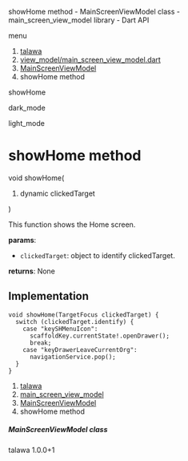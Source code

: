 




showHome method - MainScreenViewModel class - main\_screen\_view\_model library - Dart API







menu

1. [talawa](../../index.html)
2. [view\_model/main\_screen\_view\_model.dart](../../file-___home_harshil_Desktop_open-source_palisadoes_talawa_lib_view_model_main_screen_view_model/)
3. [MainScreenViewModel](../../file-___home_harshil_Desktop_open-source_palisadoes_talawa_lib_view_model_main_screen_view_model/MainScreenViewModel-class.html)
4. showHome method

showHome


dark\_mode

light\_mode




# showHome method


void
showHome(

1. dynamic clickedTarget

)

This function shows the Home screen.

**params**:

* `clickedTarget`: object to identify clickedTarget.

**returns**:
None


## Implementation

```
void showHome(TargetFocus clickedTarget) {
  switch (clickedTarget.identify) {
    case "keySHMenuIcon":
      scaffoldKey.currentState!.openDrawer();
      break;
    case "keyDrawerLeaveCurrentOrg":
      navigationService.pop();
  }
}
```

 


1. [talawa](../../index.html)
2. [main\_screen\_view\_model](../../file-___home_harshil_Desktop_open-source_palisadoes_talawa_lib_view_model_main_screen_view_model/)
3. [MainScreenViewModel](../../file-___home_harshil_Desktop_open-source_palisadoes_talawa_lib_view_model_main_screen_view_model/MainScreenViewModel-class.html)
4. showHome method

##### MainScreenViewModel class





talawa
1.0.0+1






